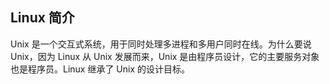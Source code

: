 ## Linux 简介

Unix 是一个交互式系统，用于同时处理多进程和多用户同时在线。为什么要说 Unix，因为 Linux 从 Unix 发展而来，Unix 是由程序员设计，它的主要服务对象也是程序员。Linux 继承了 Unix 的设计目标。